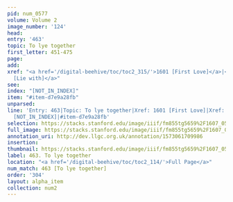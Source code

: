 ```yaml
---
pid: num_0577
volume: Volume 2
image_number: '124'
head: 
entry: '463'
topic: To lye together
first_letter: 451-475
page: 
add: 
xref: "<a href='/digital-beehive/toc/toc2_315/'>1601 [First Love]</a>|<a href='/digital-beehive/toc/toc2_352/'>1905
  [Lie with]</a>"
see: 
index: "[NOT_IN_INDEX]"
item: "#item-d7e9a28fb"
unparsed: 
line: 'Entry: 463|Topic: To lye together|Xref: 1601 [First Love]|Xref: 1905 [Lie with]|Index:
  [NOT_IN_INDEX]|#item-d7e9a28fb'
selection: https://stacks.stanford.edu/image/iiif/fm855tg5659%2F1607_0591/885,4616,2938,437/full/0/default.jpg
full_image: https://stacks.stanford.edu/image/iiif/fm855tg5659%2F1607_0591/full/full/0/default.jpg
annotation_uri: http://dev.llgc.org.uk/annotation/1573061709986
insertion: 
thumbnail: https://stacks.stanford.edu/image/iiif/fm855tg5659%2F1607_0591/885,4616,600,180/250,/0/default.jpg
label: 463. To lye together
location: "<a href='/digital-beehive/toc/toc2_114/'>Full Page</a>"
num_match: 463 [To lye together]
order: '304'
layout: alpha_item
collection: num2
---
```

